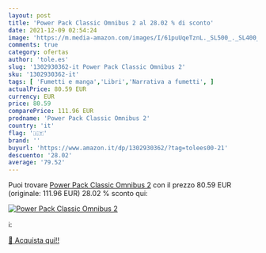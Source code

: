 ```yaml
---
layout: post
title: 'Power Pack Classic Omnibus 2 al 28.02 % di sconto'
date: 2021-12-09 02:54:24
image: 'https://m.media-amazon.com/images/I/61puUqeTznL._SL500_._SL400_.jpg'
comments: true
category: ofertas
author: 'tole.es'
slug: '1302930362-it Power Pack Classic Omnibus 2'
sku: '1302930362-it'
tags: [ 'Fumetti e manga','Libri','Narrativa a fumetti', ]
actualPrice: 80.59 EUR
currency: EUR
price: 80.59
comparePrice: 111.96 EUR
prodname: 'Power Pack Classic Omnibus 2'
country: 'it'
flag: '🇮🇹'
brand: ''
buyurl: 'https://www.amazon.it/dp/1302930362/?tag=tolees00-21'
descuento: '28.02'
average: '79.52'
---
```


Puoi trovare [Power Pack Classic Omnibus 2](https://www.amazon.it/dp/1302930362/?tag=tolees00-21) con il prezzo 80.59 EUR (originale: 111.96 EUR) 28.02 % sconto qui:

[![Power Pack Classic Omnibus 2](https://m.media-amazon.com/images/I/61puUqeTznL._SL500_._SL400_.jpg)](https://www.amazon.it/dp/1302930362/?tag=tolees00-21)

ℹ️:


[🛒 Acquista qui!!](https://www.amazon.it/dp/1302930362/?tag=tolees00-21)
